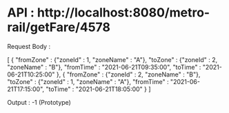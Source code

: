 # API : http://localhost:8080/metro-rail/getFare/4578

Request Body :

[
	{
		"fromZone" : {"zoneId" : 1, "zoneName" : "A"},
		"toZone" : {"zoneId" : 2, "zoneName" : "B"},
		"fromTime" : "2021-06-21T09:35:00",
		"toTime" : "2021-06-21T10:25:00"
	},
	{
		"fromZone" : {"zoneId" : 2, "zoneName" : "B"},
		"toZone" : {"zoneId" : 1, "zoneName" : "A"},
		"fromTime" : "2021-06-21T17:15:00",
		"toTime" : "2021-06-21T18:05:00"
	}
]

Output : -1 (Prototype)
